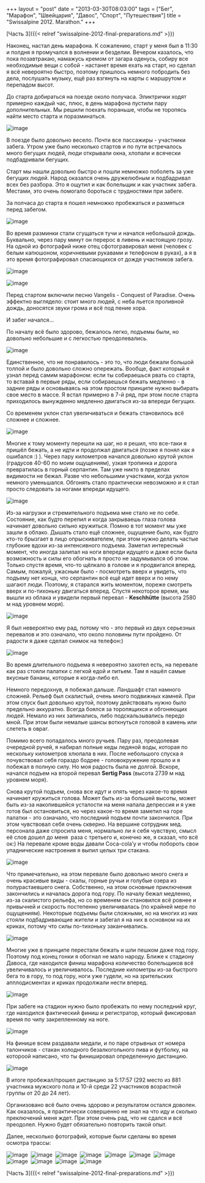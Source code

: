 +++
layout = "post"
date = "2013-03-30T08:03:00"
tags = ["Бег", "Марафон", "Швейцария", "Давос", "Спорт", "Путешествия"]
title = "Swissalpine 2012. Marathon."
+++

[Часть 3]({{< relref "swissalpine-2012-final-preparations.md" >}})

Наконец, настал день марафона. К сожалению, старт у меня был в 11:30 и полдня я промучался в волнении и безделии. Вечером казалось, что пока позавтракаю, намажусь кремом от загара оденусь, собиру все необходимые вещи с собой - настанет время ехать на старт, но сделал я всё невероятно быстро, поэтому пришлось немного побродить без дела, послушать музыку, ещё раз взгянуть на карты с маршрутом и перепадом высот.

До старта добираться на поезде около получаса. Эликтрички ходят примерно каждый час, плюс, в день марафона пустили пару дополнительных. Мы решили поехать пораньше, чтобы не торопяcь найти место старта и поразминаться.

![image](../swissalpine-2012-marathon-1.jpg)

В поезде было довольно весело. Почти все пассажиры - участники забега. Утром уже было несколько стартов и по пути встречалось много бегущих людей, люди открывали окна, хлопали и всячески подбадривали бегущих.

Старт мы нашли довольно быстро и пошли немножко поболеть за уже бегущих людей. Народ оказался очень дружелюбным и подбадривал всех без разбора. Это я ощутил и как болельщик и как участник забега. Местами, это очень помогало бороться с трудностями при забеге.

За полчаса до старта я пошел немножко пробежаться и размяться перед забегом.

![image](../swissalpine-2012-marathon-2.jpg)

Во время разминки стали сгущаться тучи и начался небольшой дождь. Буквально, через пару минут он перерос в ливень и настоящую грозу. На одной из фотографий ниже отец сфотогравировал меня (человек с белым капюшоном, коричневыми рукавами и телефоном в руках), а я в это время фотографировал спасающихся от дождя участников забега.

![image](../swissalpine-2012-marathon-3.jpg)

![image](../swissalpine-2012-marathon-4.jpg)

Перед стартом включили песню Vangelis - Conquest of Paradise. Очень эффектно выглядело: стоит много людей, с неба льется проливной дождь, доносятся звуки грома и всё под пение хора.

И забег начался…

По началу всё было здорово, бежалось легко, подъемы были, но довольно небольшие и с легкостью преодолевались.

![image](../swissalpine-2012-marathon-5.jpg)

Единственное, что не понравилось - это то, что люди бежали большой толпой и было довольно сложно опережать. Вообще, факт который я узнал перед самим марафоном: если ты собираешься рвать со старта, то вставай в первые ряды, если собираешься бежать медленно - в задние ряды и основываясь на этом простом принципе нужно выбирать свое место в массе. Я встал примерно в 7-й ряд, при этом после старта приходилось вынужденно медленно двигаться из-за впереди бегущих.

Со временем уклон стал увеличиваться и бежать становилось всё сложнее и сложнее.

![image](../swissalpine-2012-marathon-6.jpg)

Многие к тому моменту перешли на шаг, но я решил, что все-таки я пришёл бежать, а не идти и продолжал двигаться (позже я понял как я ошибался :) ). Через пару километров начался довольно крутой уклон (градусов 40-60 по моим ощущениям), узкая тропинка и дорога превратилась в горный серпантин. Там уже никто в пределах видимости не бежал. Разве что небольшими участками, когда уклон немного уменьшался. Обгонять стало практически невозможно и я стал просто следовать за ногами впереди идущего.

![image](../swissalpine-2012-marathon-7.jpg)

Из-за нагрузки и стремительного подъема мне стало не по себе. Состояние, как будто перепил и когда закрываешь глаза голова начинает довольно сильно кружиться. Помню в тот момент мы уже зашли в облако. Дышать стало ещё сложнее, ощущение было, как будто кто-то брызгает в лицо опрыскивателем, при этом нужно делать частые глубокие вдохи из-за интенсивного подъема. Заметил интересный момент, что иногда залипал на ноги впереди идущего и даже если была возможность и силы его обогнать я просто не задумывался об этом. Только спустя время, что-то щёлкало в голове и я продвигался вперед. Самым, пожалуй, ужасным было - посмотреть вверх и увидеть, что подъему нет конца, что серпантин всё ещё идет вверх и по нему шагают люди. Поэтому, я старался жить моментом, пореже смотреть вверх и по-тихоньку двигаться вперед. Спустя некоторое время, мы вышли из облака и увидели первый перевал - **Keschhütte** (высота 2580 м над уровнем моря).

![image](../swissalpine-2012-marathon-8.jpg)

Я был невероятно ему рад, потому что - это первый из двух серьезных перевалов и это означало, что около половины пути пройдено. От радости я даже сделал снимок на телефон:)

![image](../swissalpine-2012-marathon-9.jpg)

Во время длительного подъема я невероятно захотел есть, на перевале как раз стояли палатки с легкой едой и питьем. Там я нашёл самые вкусные бананы, которые я когда-либо ел.

Немного передохнув, я побежал дальше. Ландшафт стал намного сложней. Рельеф был скалистый, очень много подвижных камней. При этом спуск был довольно крутой, поэтому действовать нужно было предельно аккуратно. Всегда боялся за торопящихся и обгоняющих людей. Немало из них запинались, либо подскальзывались передо мной. При этом были немалые шансы воткнуться головой в камень или слететь в овраг. 

Помимо всего попадалось много ручьев. Пару раз, преодолевая очередной ручей, я набирал полные кеды ледяной воды, которая по нескольку километров хлюпала в них. После небольшого спуска я почувствовал себя гораздо бодрее - головокружение прошло и я побежал в полную силу. Но моя радость была не долгой. Вскоре, начался подъем на второй перевал **Sertig Pass** (высота 2739 м над уровнем моря). 

Снова крутой подъем, снова все идут и опять через какое-то время начинает кружиться голова. Может быть из-за большей высоты, может быть из-за накопившейся усталости на меня напала депрессия и я уже готов был остановиться, но через какое-то время заметил на горе палатки - это означало, что последний подъем почти закончился. При этом чувствовал себя очень скверно. На вершине сотрудник мед. персонала даже спросила меня, нормально ли я себя чувствую, смысл её слов дошел до меня  раза с третьего и, конечно же, я сказал, что всё ок:) На перевале кроме воды давали Coca-cola’у и чтобы побороть свои упаднические настроения я выпил целых три стакана.

![image](../swissalpine-2012-marathon-10.jpg)

Что примечательно, на этом перевале было довольно много снега и очень красивые виды - скалы, горные ручьи и голубые озера из полурастаевшего снега. Собственно, на этом основные приключения закончились и началась дорога под гору. По началу бежал медленно, из-за скалистого рельефа, но со временем он становился всё ровнее и привычней и скорость постепенно увеличивалась (по крайней мере по ощущениям). Некоторые подъемы были сложными, но на многих из них стояли подбадривающие жители и забегал я на них в основном на их криках, потому что силы по-тихоньку заканчивались.

![image](../swissalpine-2012-marathon-11.jpg)

Многие уже в принципе перестали бежать и шли пешком даже под гору. Поэтому под конец гонки я обогнал не мало народу. Ближе к стадиону Давоса, где находился финиш марафона количество болельщиков всё увеличивалось и увеличивалось. Последние километры из-за быстрого бега то в гору, то под гору, ноги уже гудели, но на зрительских апплодисментах и криках продолжали нести вперед. 

![image](../swissalpine-2012-marathon-12.jpg)

При забеге на стадион нужно было пробежать по нему последний круг, где находился фактический финиш и регистратор, который фиксировал время по чипу закрепленному на ноге.

![image](../swissalpine-2012-marathon-13.jpg)

На финише всем раздавали медали, и по паре отрывных от номера талончиков - стакан холодного безалкогольного пива и футболку, на котороой написано, что ты финишировал определенную дистанцию.

![image](../swissalpine-2012-marathon-14.jpg)

В итоге пробежал/прошел дистанцию за 5:17:57 (292 место из 881 участника мужского пола и 10-й среди 22 участников возрастной группы от 20 до 24 лет).

Организовано всё было очень здорово и результатом остался доволен. Как оказалось, я практически совершенно не знал на что иду и сколько преключений меня ждет. При этом очень рад, что не сдался и всё преодолел. Нужно будет обязательно повторить такой опыт.

Далее, несколько фотографий, которые были сделаны во время осмотра трассы:

![image](../swissalpine-2012-marathon-15.jpg) 
![image](../swissalpine-2012-marathon-16.jpg) 
![image](../swissalpine-2012-marathon-17.jpg) 
![image](../swissalpine-2012-marathon-18.jpg) 
![image](../swissalpine-2012-marathon-19.jpg) 
![image](../swissalpine-2012-marathon-20.jpg) 
![image](../swissalpine-2012-marathon-21.jpg) 
![image](../swissalpine-2012-marathon-22.jpg) 
![image](../swissalpine-2012-marathon-23.jpg) 
![image](../swissalpine-2012-marathon-24.jpg) 
![image](../swissalpine-2012-marathon-25.jpg)

[Часть 3]({{< relref "swissalpine-2012-final-preparations.md" >}})
